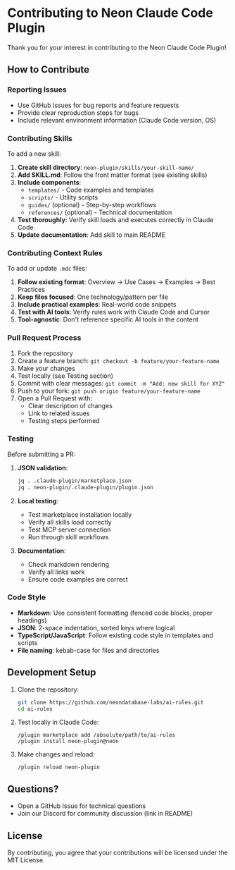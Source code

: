 # Contributing to Neon Claude Code Plugin

Thank you for your interest in contributing to the Neon Claude Code Plugin!

## How to Contribute

### Reporting Issues

- Use GitHub Issues for bug reports and feature requests
- Provide clear reproduction steps for bugs
- Include relevant environment information (Claude Code version, OS)

### Contributing Skills

To add a new skill:

1. **Create skill directory**: `neon-plugin/skills/your-skill-name/`
2. **Add SKILL.md**: Follow the front matter format (see existing skills)
3. **Include components**:
   - `templates/` - Code examples and templates
   - `scripts/` - Utility scripts
   - `guides/` (optional) - Step-by-step workflows
   - `references/` (optional) - Technical documentation
4. **Test thoroughly**: Verify skill loads and executes correctly in Claude Code
5. **Update documentation**: Add skill to main README

### Contributing Context Rules

To add or update `.mdc` files:

1. **Follow existing format**: Overview → Use Cases → Examples → Best Practices
2. **Keep files focused**: One technology/pattern per file
3. **Include practical examples**: Real-world code snippets
4. **Test with AI tools**: Verify rules work with Claude Code and Cursor
5. **Tool-agnostic**: Don't reference specific AI tools in the content

### Pull Request Process

1. Fork the repository
2. Create a feature branch: `git checkout -b feature/your-feature-name`
3. Make your changes
4. Test locally (see Testing section)
5. Commit with clear messages: `git commit -m "Add: new skill for XYZ"`
6. Push to your fork: `git push origin feature/your-feature-name`
7. Open a Pull Request with:
   - Clear description of changes
   - Link to related issues
   - Testing steps performed

### Testing

Before submitting a PR:

1. **JSON validation**:
   ```bash
   jq . .claude-plugin/marketplace.json
   jq . neon-plugin/.claude-plugin/plugin.json
   ```

2. **Local testing**:
   - Test marketplace installation locally
   - Verify all skills load correctly
   - Test MCP server connection
   - Run through skill workflows

3. **Documentation**:
   - Check markdown rendering
   - Verify all links work
   - Ensure code examples are correct

### Code Style

- **Markdown**: Use consistent formatting (fenced code blocks, proper headings)
- **JSON**: 2-space indentation, sorted keys where logical
- **TypeScript/JavaScript**: Follow existing code style in templates and scripts
- **File naming**: kebab-case for files and directories

## Development Setup

1. Clone the repository:
   ```bash
   git clone https://github.com/neondatabase-labs/ai-rules.git
   cd ai-rules
   ```

2. Test locally in Claude Code:
   ```
   /plugin marketplace add /absolute/path/to/ai-rules
   /plugin install neon-plugin@neon
   ```

3. Make changes and reload:
   ```
   /plugin reload neon-plugin
   ```

## Questions?

- Open a GitHub Issue for technical questions
- Join our Discord for community discussion (link in README)

## License

By contributing, you agree that your contributions will be licensed under the MIT License.
